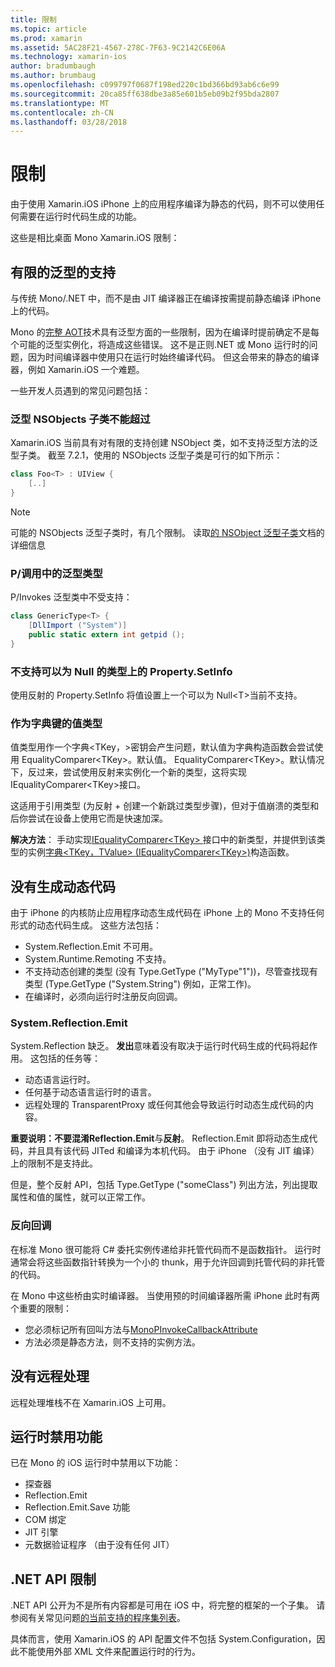 ```yaml
---
title: 限制
ms.topic: article
ms.prod: xamarin
ms.assetid: 5AC28F21-4567-278C-7F63-9C2142C6E06A
ms.technology: xamarin-ios
author: bradumbaugh
ms.author: brumbaug
ms.openlocfilehash: c099797f0687f198ed220c1bd366bd93ab6c6e99
ms.sourcegitcommit: 20ca85ff638dbe3a85e601b5eb09b2f95bda2807
ms.translationtype: MT
ms.contentlocale: zh-CN
ms.lasthandoff: 03/28/2018
---
```

# <a name="limitations"></a>限制

由于使用 Xamarin.iOS iPhone 上的应用程序编译为静态的代码，则不可以使用任何需要在运行时代码生成的功能。

这些是相比桌面 Mono Xamarin.iOS 限制：

 <a name="Limited_Generics_Support" />


## <a name="limited-generics-support"></a>有限的泛型的支持

与传统 Mono/.NET 中，而不是由 JIT 编译器正在编译按需提前静态编译 iPhone 上的代码。

Mono 的[完整 AOT](http://www.mono-project.com/docs/advanced/aot/#full-aot)技术具有泛型方面的一些限制，因为在编译时提前确定不是每个可能的泛型实例化，将造成这些错误。 这不是正则.NET 或 Mono 运行时的问题，因为时间编译器中使用只在运行时始终编译代码。 但这会带来的静态的编译器，例如 Xamarin.iOS 一个难题。

一些开发人员遇到的常见问题包括：

 <a name="Generic_Subclasses_of_NSObjects_are_limited" />


### <a name="generic-subclasses-of-nsobjects-are-limited"></a>泛型 NSObjects 子类不能超过

Xamarin.iOS 当前具有对有限的支持创建 NSObject 类，如不支持泛型方法的泛型子类。 截至 7.2.1，使用的 NSObjects 泛型子类是可行的如下所示：

```csharp
class Foo<T> : UIView {
    [..]
}
```

> [!NOTE]
> 可能的 NSObjects 泛型子类时，有几个限制。 读取[的 NSObject 泛型子类](~/ios/internals/api-design/nsobject-generics.md)文档的详细信息



### <a name="pinvokes-in-generic-types"></a>P/调用中的泛型类型

P/Invokes 泛型类中不受支持：

```csharp
class GenericType<T> {
    [DllImport ("System")]
    public static extern int getpid ();
}
```

 <a name="Property.SetInfo_on_a_Nullable_Type_is_not_supported" />


### <a name="propertysetinfo-on-a-nullable-type-is-not-supported"></a>不支持可以为 Null 的类型上的 Property.SetInfo

使用反射的 Property.SetInfo 将值设置上一个可以为 Null&lt;T&gt;当前不支持。

 <a name="Value_types_as_Dictionary_Keys" />


### <a name="value-types-as-dictionary-keys"></a>作为字典键的值类型

值类型用作一个字典&lt;TKey，&gt;密钥会产生问题，默认值为字典构造函数会尝试使用 EqualityComparer&lt;TKey&gt;。默认值。 EqualityComparer&lt;TKey&gt;。默认情况下，反过来，尝试使用反射来实例化一个新的类型，这将实现 IEqualityComparer&lt;TKey&gt;接口。

这适用于引用类型 (为反射 + 创建一个新跳过类型步骤)，但对于值崩溃的类型和后你尝试在设备上使用它而是快速加深。

 **解决方法**： 手动实现[IEqualityComparer&lt;TKey&gt; ](https://developer.xamarin.com/api/type/System.Collections.Generic.IEqualityComparer%601/)接口中的新类型，并提供到该类型的实例[字典&lt;TKey，TValue&gt; ](https://developer.xamarin.com/api/type/System.Collections.Generic.Dictionary%3CTKey,TValue%3E/) [(IEqualityComparer&lt;TKey&gt;)](https://developer.xamarin.com/api/type/System.Collections.Generic.IEqualityComparer%601/)构造函数。


 <a name="No_Dynamic_Code_Generation" />


## <a name="no-dynamic-code-generation"></a>没有生成动态代码

由于 iPhone 的内核防止应用程序动态生成代码在 iPhone 上的 Mono 不支持任何形式的动态代码生成。 这些方法包括：

-  System.Reflection.Emit 不可用。
-  System.Runtime.Remoting 不支持。
-  不支持动态创建的类型 (没有 Type.GetType ("MyType"1"))，尽管查找现有类型 (Type.GetType ("System.String") 例如，正常工作)。 
-  在编译时，必须向运行时注册反向回调。


 
 <a name="System.Reflection.Emit" />


### <a name="systemreflectionemit"></a>System.Reflection.Emit

System.Reflection 缺乏。 **发出**意味着没有取决于运行时代码生成的代码将起作用。 这包括的任务等：

-  动态语言运行时。
-  任何基于动态语言运行时的语言。
-  远程处理的 TransparentProxy 或任何其他会导致运行时动态生成代码的内容。 


 **重要说明：**不要混淆**Reflection.Emit**与**反射**。 Reflection.Emit 即将动态生成代码，并且具有该代码 JITed 和编译为本机代码。 由于 iPhone （没有 JIT 编译） 上的限制不是支持此。

但是，整个反射 API，包括 Type.GetType ("someClass") 列出方法，列出提取属性和值的属性，就可以正常工作。

 
 <a name="Reverse_Callbacks" />


### <a name="reverse-callbacks"></a>反向回调

在标准 Mono 很可能将 C# 委托实例传递给非托管代码而不是函数指针。 运行时通常会将这些函数指针转换为一个小的 thunk，用于允许回调到托管代码的非托管的代码。

在 Mono 中这些桥由实时编译器。 当使用预的时间编译器所需 iPhone 此时有两个重要的限制：

-  您必须标记所有回叫方法与[MonoPInvokeCallbackAttribute](https://developer.xamarin.com/api/type/ObjCRuntime.MonoPInvokeCallbackAttribute) 
-  方法必须是静态方法，则不支持的实例方法。 
 
<a name="No_Remoting" />

## <a name="no-remoting"></a>没有远程处理

远程处理堆栈不在 Xamarin.iOS 上可用。


 <a name="Runtime_Disabled_Features" />


## <a name="runtime-disabled-features"></a>运行时禁用功能

已在 Mono 的 iOS 运行时中禁用以下功能：

-  探查器
-  Reflection.Emit
-  Reflection.Emit.Save 功能
-  COM 绑定
-  JIT 引擎
-  元数据验证程序 （由于没有任何 JIT）


 <a name=".NET_API_Limitations" />


## <a name="net-api-limitations"></a>.NET API 限制

.NET API 公开为不是所有内容都是可用在 iOS 中，将完整的框架的一个子集。 请参阅有关常见问题[的当前支持的程序集列表](~/cross-platform/internals/available-assemblies.md)。



具体而言，使用 Xamarin.iOS 的 API 配置文件不包括 System.Configuration，因此不能使用外部 XML 文件来配置运行时的行为。
